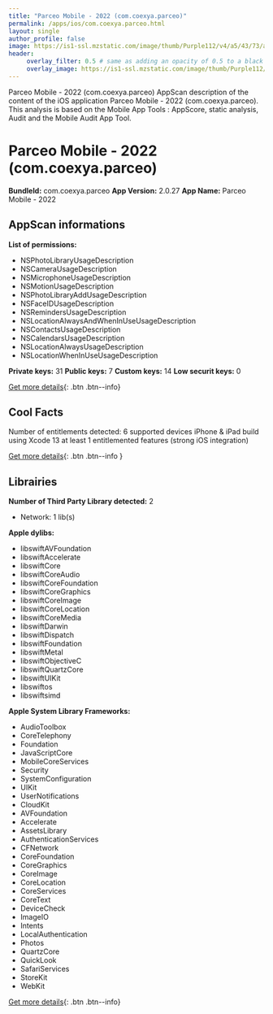 ```yaml
---
title: "Parceo Mobile - 2022 (com.coexya.parceo)"
permalink: /apps/ios/com.coexya.parceo.html
layout: single
author_profile: false
image: https://is1-ssl.mzstatic.com/image/thumb/Purple112/v4/a5/43/73/a543737d-7e12-4671-f211-972eff4c3475/AppIcon-0-0-1x_U007emarketing-0-0-0-10-0-0-sRGB-0-0-0-GLES2_U002c0-512MB-85-220-0-0.png/512x512bb.jpg
header: 
     overlay_filter: 0.5 # same as adding an opacity of 0.5 to a black background
     overlay_image: https://is1-ssl.mzstatic.com/image/thumb/Purple112/v4/a5/43/73/a543737d-7e12-4671-f211-972eff4c3475/AppIcon-0-0-1x_U007emarketing-0-0-0-10-0-0-sRGB-0-0-0-GLES2_U002c0-512MB-85-220-0-0.png/512x512bb.jpg
---
```

Parceo Mobile - 2022 (com.coexya.parceo) AppScan description of the content of the iOS application Parceo Mobile - 2022 (com.coexya.parceo). This analysis is based on the Mobile App Tools : AppScore, static analysis, Audit and the Mobile Audit App Tool.

# Parceo Mobile - 2022 (com.coexya.parceo)

**BundleId:** com.coexya.parceo
**App Version:** 2.0.27
**App Name:** Parceo Mobile - 2022


## AppScan informations 

**List of permissions:** 
- NSPhotoLibraryUsageDescription
- NSCameraUsageDescription
- NSMicrophoneUsageDescription
- NSMotionUsageDescription
- NSPhotoLibraryAddUsageDescription
- NSFaceIDUsageDescription
- NSRemindersUsageDescription
- NSLocationAlwaysAndWhenInUseUsageDescription
- NSContactsUsageDescription
- NSCalendarsUsageDescription
- NSLocationAlwaysUsageDescription
- NSLocationWhenInUseUsageDescription
  
  
**Private keys:** 31
**Public keys:** 7
**Custom keys:** 14
**Low securit keys:** 0
  
[Get more details](/pricing.html){: .btn .btn--info}

## Cool Facts

Number of entitlements detected: 6
supported devices iPhone & iPad
build using Xcode 13
at least 1 entitlemented features (strong iOS integration)
  
[Get more details](/pricing.html){: .btn .btn--info }

## Librairies 
**Number of Third Party Library detected:** 2
- Network: 1 lib(s)


**Apple dylibs:**
- libswiftAVFoundation
- libswiftAccelerate
- libswiftCore
- libswiftCoreAudio
- libswiftCoreFoundation
- libswiftCoreGraphics
- libswiftCoreImage
- libswiftCoreLocation
- libswiftCoreMedia
- libswiftDarwin
- libswiftDispatch
- libswiftFoundation
- libswiftMetal
- libswiftObjectiveC
- libswiftQuartzCore
- libswiftUIKit
- libswiftos
- libswiftsimd


**Apple System Library Frameworks:**
- AudioToolbox
- CoreTelephony
- Foundation
- JavaScriptCore
- MobileCoreServices
- Security
- SystemConfiguration
- UIKit
- UserNotifications
- CloudKit
- AVFoundation
- Accelerate
- AssetsLibrary
- AuthenticationServices
- CFNetwork
- CoreFoundation
- CoreGraphics
- CoreImage
- CoreLocation
- CoreServices
- CoreText
- DeviceCheck
- ImageIO
- Intents
- LocalAuthentication
- Photos
- QuartzCore
- QuickLook
- SafariServices
- StoreKit
- WebKit


  
[Get more details](/pricing.html){: .btn .btn--info}

